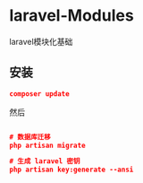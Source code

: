 # laravel-Modules
laravel模块化基础

## 安装

```json
composer update

```

然后

```json

# 数据库迁移
php artisan migrate

# 生成 laravel 密钥
php artisan key:generate --ansi

```
